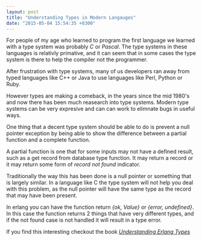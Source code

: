 ```yaml
---
layout: post
title: "Understanding Types in Modern Langauges"
date: "2015-05-04 15:54:35 +0300"
---
```


For people of my age who learned to program the first language we
learned with a type system was probably *C* or *Pascal*. The type
systems in these languages is relativly primative, and it can seem
that in some cases the type system is there to help the compiler not
the programmer. 

After frustration with type systems, many of us developers ran away
from typed languages like C++ or Java to use languages like
Perl, Python or Ruby.

However types are making a comeback, in the years since the mid 1980's
and now there has been much reasearch into type systems. Modern type
systems can be very expresive and can can work to elimnate bugs in
useful ways.

One thing that a decent type system should be able to do is prevent a
null pointer exception by being able to show the difference between a
partial function and a complete function. 

A partial function is one that for some inputs may not have a defined
result, such as a get record from database type function. It may
return a record or it may return some form of _record not found_
indicator. 

Traditionally the way this has been done is a null pointer or
something that is largely similar. In a language like C the type
system will not help you deal with this problem, as the null pointer
will have the same type as the record that may have been present.

In erlang you can have the function return _{ok, Value}_ or _{error,
undefined}_. In this case the function returns 2 things that have very
different types, and if the not found case is not handled it will
result in a type error.

If you find this interesting checkout the book *[Understanding Erlang Types](http://zachkessin.com/books/erlang_types/)*